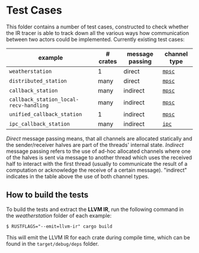 # Test Cases

This folder contains a number of test cases, constructed to check whether the IR tracer is able to track down all the various ways how communication between two actors could be implemented. Currently existing test cases:

| example | # crates | message passing | channel type |
| --- | --- | --- | --- |
| `weatherstation` | 1 | direct | [`mpsc`](https://doc.rust-lang.org/stable/std/sync/mpsc/index.html) |
| `distributed_station` | many | direct | [`mpsc`](https://doc.rust-lang.org/stable/std/sync/mpsc/index.html) |
| `callback_station` | many | indirect | [`mpsc`](https://doc.rust-lang.org/stable/std/sync/mpsc/index.html) |
| `callback_station_local-recv-handling` | many | indirect | [`mpsc`](https://doc.rust-lang.org/stable/std/sync/mpsc/index.html) |
| `unified_callback_station` | 1 | indirect | [`mpsc`](https://doc.rust-lang.org/stable/std/sync/mpsc/index.html) |
| `ipc_callback_station` | many | indirect | [`ipc`](https://docs.rs/ipc-channel/) |

_Direct_ message passing means, that all channels are allocated statically and the sender/receiver halves are part of the threads' internal state.
_Indirect_ message passing refers to the use of ad-hoc allocated channels where one of the halves is sent via message to another thread which uses the received half to interact with the first thread (usually to communicate the result of a computation or acknowledge the receive of a certain message). "indirect" indicates in the table above the use of both channel types.

## How to build the tests

To build the tests and extract the **LLVM IR**, run the following command in the _weatherstation_ folder of each example:

```
$ RUSTFLAGS="--emit=llvm-ir" cargo build
```

This will emit the LLVM IR for each crate during compile time, which can be found in the `target/debug/deps` folder.
